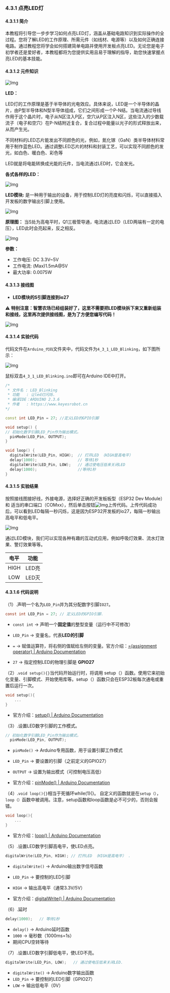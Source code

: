 ### 4.3.1 点亮LED灯 

#### 4.3.1.1 简介

本教程将引导您一步步学习如何点亮LED灯，涵盖从基础电路知识到实际操作的全过程。您将了解LED的工作原理、所需元件（如线材、电源等）以及如何正确连接电路。通过教程您将学会如何搭建简单电路并使用开发板点亮LED。无论您是电子初学者还是爱好者，本教程都将为您提供实用且易于理解的指导，助您快速掌握点亮LED的基本技能。

#### 4.3.1.2 元件知识

![Img](../media/led.png)

**LED：**

LED灯的工作原理是基于半导体的光电效应。具体来说，LED是一个半导体的晶片，由P型半导体和N型半导体组成，它们之间形成一个P-N结。当电流通过导线作用于这个晶片时，电子从N区注入P区，空穴从P区注入N区，这些注入的少数载流子（电子和空穴）在P-N结附近复合，复合过程中能量以光子的形式释放出来，从而产生光。

不同材料的LED芯片能发出不同颜色的光，例如，氮化镓（GaN）类半导体材料常用于制作蓝色LED。通过调整LED芯片的材料和封装工艺，可以实现不同颜色的发光，如白色、暖白色、彩色等

LED就是将电能转换成光能的元件，当电流通过LED时，它会发光。

**各式各样的LED：**

![Img](../media/cou1.png)

**LED模块:** 是一种用于输出的设备，用于控制LED灯的亮度和闪烁，可以直接插入开发板的数字输出引脚上使用。

![Img](../media/cou12.png)

**原理图：** 当S处为高电平时，Q1三极管导通，电流通过LED（LED两端有一定的电压），LED此时会亮起来，反之相反。

![Img](../media/couy1.png)

**参数：**

- 工作电压: DC 3.3V~5V
- 工作电流: (Max)1.5mA@5V
- 最大功率: 0.0075W

#### 4.3.1.3 接线图

- **LED模块的S引脚连接到io27**

⚠️ **特别注意：智慧农场已经组装好了，这里不需要把LED模块拆下来又重新组装和接线，这里再次提供接线图，是为了方便您编写代码！**

![Img](../media/couj1.png)

#### 4.3.1.4 实验代码

代码文件在`Arduino_代码`文件夹中，代码文件为`4_3_1_LED_Blinking`，如下图所示：

![Img](../media/couj0.png)

鼠标双击`4_3_1_LED_Blinking.ino`即可在Arduino IDE中打开。

```c++
/*
 * 文件名 : LED_Blinking
 * 功能   : 让led灯闪烁.
 * 编译IDE：ARDUINO 2.3.6
 * 作者   : https://www.keyesrobot.cn
*/

const int LED_Pin = 27; //定义LED的GPIO引脚

void setup() {
// 初始化数字引脚LED_Pin作为输出模式。
  pinMode(LED_Pin, OUTPUT);
}

void loop() {
  digitalWrite(LED_Pin, HIGH);  // 打开LED （HIGH是高电平）
  delay(1000);                  // 等待1秒
  digitalWrite(LED_Pin, LOW);   // 通过使电压低来关闭LED
  delay(1000);                  //等待1秒
}
```

#### 4.3.1.5 实验结果

按照接线图接好线，外接电源，选择好正确的开发板板型（ESP32 Dev Module）和 适当的串口端口（COMxx），然后单击按钮![Img](../media/cou0.png)上传代码。上传代码成功后，可以看到LED每隔一秒闪烁，这是因为ESP32开发板的io27，每隔一秒输出高电平和低电平。

![Img](../media/LED-blinking.gif)

通过LED模块，我们可以实现各种有趣的互动式应用，例如呼吸灯效果、流水灯效果、警灯效果等等。  

| 电平 | 功能  |
| :--: | :---: |
| HIGH | LED亮 |
| LOW  | LED灭 |


#### 4.3.1.6 代码说明

（1）.声明一个名为`LED_Pin`并为其分配数字引脚`IO27`。

```c
const int LED_Pin = 27; // 定义LED的GPIO引脚.
```
- `const int` → 声明一个**固定值**的整型变量（运行中不可修改）
- `LED_Pin` → 变量名，代表**LED的引脚**
- `=` → 赋值运算符，将右侧的值赋给左侧的变量。官方介绍：[=(assignment operator) | Arduino Documentation](https://docs.arduino.cc/language-reference/en/structure/arithmetic-operators/assignment/)

- `27` → 指定控制LED的物理引脚是 **GPIO27**

（2）.`void setup(){}`当代码开始运行时，将调用 setup（）函数。使用它来初始化变量、引脚模式、开始使用库等。setup（）函数只会在ESP32板每次通电或重置后运行一次。 

```c
void setup(){
    ...
}
```

- 官方介绍：[setup() | Arduino Documentation](https://docs.arduino.cc/language-reference/en/structure/sketch/setup/)

（3）.设置LED数字引脚的工作模式。

```c
// 初始化数字引脚LED_Pin作为输出模式。
  pinMode(LED_Pin, OUTPUT);
```

- `pinMode()` → Arduino专用函数，用于设置引脚工作模式
- `LED_Pin` → 要设置的引脚（之前定义的GPIO27）
- `OUTPUT` → 设置为输出模式（可控制电压高低）

- 官方介绍：[pinMode() | Arduino Documentation](https://docs.arduino.cc/language-reference/en/functions/digital-io/pinMode/)

（4）.`void loop(){}`相当于死循环while(1){}。 自定义的函数就是在`setup（）`，`loop（）`函数中被调用。注意，setup函数和loop函数是必不可少的，否则会报错。

```c
void loop(){
    ...
}
```

- 官方介绍：[loop() | Arduino Documentation](https://docs.arduino.cc/language-reference/en/structure/sketch/loop/)

（5）.设置LED数字引脚高电平，使LED点亮。

```c
digitalWrite(LED_Pin, HIGH); // 打开LED （HIGH是高电平） .
```

- `digitalWrite()` → Arduino输出数字信号函数
- `LED_Pin` → 要控制的LED引脚
- `HIGH` → 输出高电平（通常3.3V/5V）

- 官方介绍：[digitalWrite() | Arduino Documentation](https://docs.arduino.cc/language-reference/en/functions/digital-io/digitalwrite/)

（6）.延时

```c
delay(1000);   // 等待1秒
```

- `delay()` → Arduino延时函数
- `1000` → 毫秒数（1000ms=1s）
- 期间CPU空转等待

（7）.设置LED数字引脚低电平，使LED不亮。

```c
digitalWrite(LED_Pin, LOW);   // 通过使电压低来关闭LED.
```

- `digitalWrite()` → Arduino数字输出函数
- `LED_Pin` → 要控制的LED引脚（GPIO27）
- `LOW` → 输出低电平（0V）
